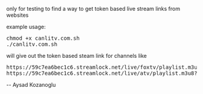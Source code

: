 only for testing to find  a way to get token based live stream links from websites

example usage:

<pre>
chmod +x canlitv.com.sh 
./canlitv.com.sh
</pre>

will give out the token based steam link for channels like
<pre>
https://59c7ea6bec1c6.streamlock.net/live/foxtv/playlist.m3u8?hash=cd3d9b00cfcc
https://59c7ea6bec1c6.streamlock.net/live/atv/playlist.m3u8?hash=cd3d9b00cfcc
</pre>
--
Aysad Kozanoglu
